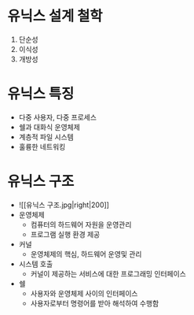 # 유닉스 설계 철학
1. 단순성
2. 이식성
3. 개방성
# 유닉스 특징
- 다중 사용자, 다중 프로세스
- 쉘과 대화식 운영체제
- 계층적 파일 시스템
- 훌륭한 네트워킹
# 유닉스 구조
- ![[유닉스 구조.jpg|right|200]]
- 운영체제
	- 컴퓨터의 하드웨어 자원을 운영관리
	- 프로그램 실행 환경 제공
- 커널
	- 운영체제의 핵심, 하드웨어 운영및 관리
- 시스템 호출
	- 커널이 제공하는 서비스에 대한 프로그래밍 인터페이스
- 쉘
	- 사용자와 운영체제 사이의 인터페이스
	- 사용자로부터 명령어를 받아 해석하여 수행함